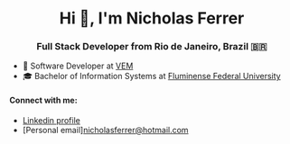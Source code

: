 <h1 align="center">Hi 👋, I'm Nicholas Ferrer</h1>
<h3 align="center">Full Stack Developer from Rio de Janeiro, Brazil 🇧🇷</h3>

- 💼 Software Developer at [VEM](https://www.vibraenergia.com.br/vem-conveniencia)
- 🎓 Bachelor of Information Systems at [Fluminense Federal University](https://www.uff.br/) 

#### Connect with me:
- [Linkedin profile](https://www.linkedin.com/in/ferrernicholas/)
- [Personal email]nicholasferrer@hotmail.com
